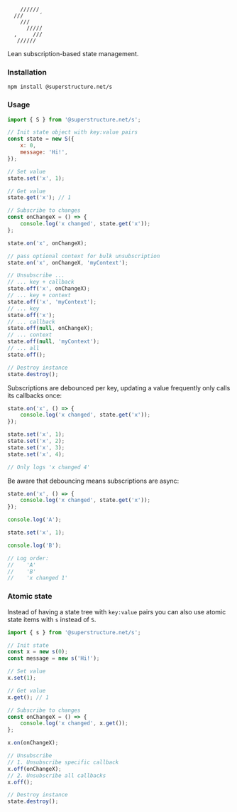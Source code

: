 ```
    //////
  ///     ´
    ///
      /////
  ,     ///
   //////
```

Lean subscription-based state management.

### Installation

`npm install @superstructure.net/s`

### Usage

```js
import { S } from '@superstructure.net/s';

// Init state object with key:value pairs
const state = new S({
    x: 0,
    message: 'Hi!',
});

// Set value
state.set('x', 1);

// Get value
state.get('x'); // 1

// Subscribe to changes
const onChangeX = () => {
    console.log('x changed', state.get('x'));
};

state.on('x', onChangeX);

// pass optional context for bulk unsubscription
state.on('x', onChangeX, 'myContext');

// Unsubscribe ...
// ... key + callback
state.off('x', onChangeX);
// ... key + context
state.off('x', 'myContext');
// ... key
state.off('x');
// ... callback
state.off(null, onChangeX);
// ... context
state.off(null, 'myContext');
// ... all
state.off();

// Destroy instance
state.destroy();
```

Subscriptions are debounced per key, updating a value frequently only calls its callbacks once:

```js
state.on('x', () => {
    console.log('x changed', state.get('x'));
});

state.set('x', 1);
state.set('x', 2);
state.set('x', 3);
state.set('x', 4);

// Only logs 'x changed 4'
```

Be aware that debouncing means subscriptions are async:

```js
state.on('x', () => {
    console.log('x changed', state.get('x'));
});

console.log('A');

state.set('x', 1);

console.log('B');

// Log order:
//    'A'
//    'B'
//    'x changed 1'
```

### Atomic state

Instead of having a state tree with `key:value` pairs you can also use atomic state items with `s` instead of `S`.

```js
import { s } from '@superstructure.net/s';

// Init state
const x = new s(0);
const message = new s('Hi!');

// Set value
x.set(1);

// Get value
x.get(); // 1

// Subscribe to changes
const onChangeX = () => {
    console.log('x changed', x.get());
};

x.on(onChangeX);

// Unsubscribe
// 1. Unsubscribe specific callback
x.off(onChangeX);
// 2. Unsubscribe all callbacks
x.off();

// Destroy instance
state.destroy();
```
